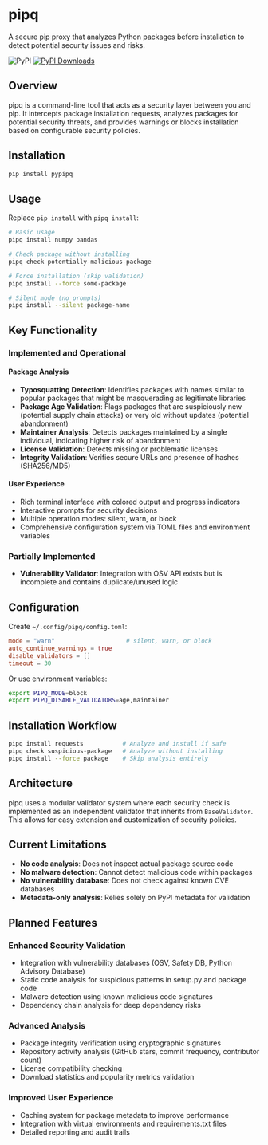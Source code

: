 # pipq

A secure pip proxy that analyzes Python packages before installation to detect potential security issues and risks.

![PyPI](https://img.shields.io/pypi/v/pypipq) [![PyPI Downloads](https://static.pepy.tech/badge/pypipq)](https://pepy.tech/projects/pypipq) 

## Overview

pipq is a command-line tool that acts as a security layer between you and pip. It intercepts package installation requests, analyzes packages for potential security threats, and provides warnings or blocks installation based on configurable security policies.

## Installation

```bash
pip install pypipq
````

## Usage

Replace `pip install` with `pipq install`:

```bash
# Basic usage
pipq install numpy pandas

# Check package without installing
pipq check potentially-malicious-package

# Force installation (skip validation)
pipq install --force some-package

# Silent mode (no prompts)
pipq install --silent package-name
```

## Key Functionality

### Implemented and Operational

#### Package Analysis

* **Typosquatting Detection**: Identifies packages with names similar to popular packages that might be masquerading as legitimate libraries
* **Package Age Validation**: Flags packages that are suspiciously new (potential supply chain attacks) or very old without updates (potential abandonment)
* **Maintainer Analysis**: Detects packages maintained by a single individual, indicating higher risk of abandonment
* **License Validation**: Detects missing or problematic licenses
* **Integrity Validation**: Verifies secure URLs and presence of hashes (SHA256/MD5)

#### User Experience

* Rich terminal interface with colored output and progress indicators
* Interactive prompts for security decisions
* Multiple operation modes: silent, warn, or block
* Comprehensive configuration system via TOML files and environment variables

### Partially Implemented

* **Vulnerability Validator**: Integration with OSV API exists but is incomplete and contains duplicate/unused logic

## Configuration

Create `~/.config/pipq/config.toml`:

```toml
mode = "warn"                    # silent, warn, or block
auto_continue_warnings = true
disable_validators = []
timeout = 30
```

Or use environment variables:

```bash
export PIPQ_MODE=block
export PIPQ_DISABLE_VALIDATORS=age,maintainer
```

## Installation Workflow

```bash
pipq install requests           # Analyze and install if safe
pipq check suspicious-package   # Analyze without installing
pipq install --force package    # Skip analysis entirely
```

## Architecture

pipq uses a modular validator system where each security check is implemented as an independent validator that inherits from `BaseValidator`. This allows for easy extension and customization of security policies.

## Current Limitations

* **No code analysis**: Does not inspect actual package source code
* **No malware detection**: Cannot detect malicious code within packages
* **No vulnerability database**: Does not check against known CVE databases
* **Metadata-only analysis**: Relies solely on PyPI metadata for validation

## Planned Features

### Enhanced Security Validation

* Integration with vulnerability databases (OSV, Safety DB, Python Advisory Database)
* Static code analysis for suspicious patterns in setup.py and package code
* Malware detection using known malicious code signatures
* Dependency chain analysis for deep dependency risks

### Advanced Analysis

* Package integrity verification using cryptographic signatures
* Repository activity analysis (GitHub stars, commit frequency, contributor count)
* License compatibility checking
* Download statistics and popularity metrics validation

### Improved User Experience

* Caching system for package metadata to improve performance
* Integration with virtual environments and requirements.txt files
* Detailed reporting and audit trails
